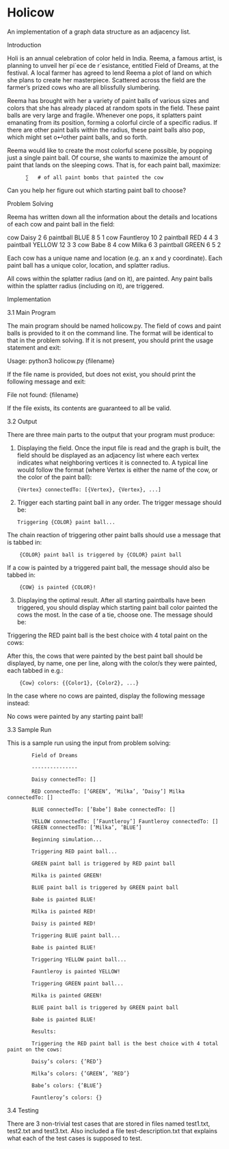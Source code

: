 # Holicow

An implementation of a graph data structure as an adjacency list.

Introduction

Holi is an annual celebration of color held in India. Reema, a famous artist, is planning to unveil her pi`ece de r´esistance, entitled Field of Dreams, at the festival. A local farmer has agreed to lend Reema a plot of land on which she plans to create her masterpiece. Scattered across the field are the farmer’s prized cows who are all blissfully slumbering.

Reema has brought with her a variety of paint balls of various sizes and colors that she has already placed at random spots in the field. These paint balls are very large and fragile. Whenever one pops, it splatters paint emanating from its position, forming a colorful circle of a specific radius. If there are other paint balls within the radius, these paint balls also pop, which might set o↵other paint balls, and so forth.

Reema would like to create the most colorful scene possible, by popping just a single paint ball. Of course, she wants to maximize the amount of paint that lands on the sleeping cows. That is, for each paint ball, maximize:

          ∑   # of all paint bombs that painted the cow


Can you help her figure out which starting paint ball to choose?


Problem Solving

Reema has written down all the information about the details and locations of each cow and paint ball in the field:


cow Daisy 2 6
paintball BLUE 8 5 1
cow Fauntleroy 10 2
paintball RED 4 4 3
paintball YELLOW 12 3 3
cow Babe 8 4
cow Milka 6 3
paintball GREEN 6 5 2

Each cow has a unique name and location (e.g. an x and y coordinate). Each paint ball has a unique color, location, and splatter radius.

All cows within the splatter radius (and on it), are painted. Any paint balls within the splatter radius (including on it), are triggered.

Implementation

3.1	Main Program

The main program should be named holicow.py. The field of cows and paint balls is provided to it on the command line. The format will be identical to that in the problem solving. If it is not present, you should print the usage statement and exit:

Usage: python3 holicow.py {filename}

If the file name is provided, but does not exist, you should print the following message and exit:

File not found: {filename}

If the file exists, its contents are guaranteed to all be valid.


3.2	Output

There are three main parts to the output that your program must produce:

1.	Displaying the field. Once the input file is read and the graph is built, the field should be displayed as an adjacency list where each vertex indicates what neighboring vertices it is connected to. A typical line would follow the format (where Vertex is either the name of the cow, or the color of the paint ball):

        {Vertex} connectedTo: [{Vertex}, {Vertex}, ...]

2.	Trigger each starting paint ball in any order. The trigger message should be:

        Triggering {COLOR} paint ball...

The chain reaction of triggering other paint balls should use a message that is tabbed in:

        {COLOR} paint ball is triggered by {COLOR} paint ball

If a cow is painted by a triggered paint ball, the message should also be tabbed in:

        {COW} is painted {COLOR}!

3.	Displaying the optimal result. After all starting paintballs have been triggered, you should display which starting paint ball color painted the cows the most. In the case of a tie, choose one. The message should be:

Triggering the RED paint ball is the best choice with 4 total paint on the cows:

After this, the cows that were painted by the best paint ball should be displayed, by name, one per line, along with the color/s they were painted, each tabbed in e.g.:
 
        {Cow} colors: {{Color1}, {Color2}, ...}

In the case where no cows are painted, display the following message instead:

No cows were painted by any starting paint ball!


3.3	Sample Run

This is a sample run using the input from problem solving:

            Field of Dreams
            
            ---------------
            
            Daisy connectedTo: []
            
            RED connectedTo: [’GREEN’, ’Milka’, ’Daisy’] Milka connectedTo: []
            
            BLUE connectedTo: [’Babe’] Babe connectedTo: []
            
            YELLOW connectedTo: [’Fauntleroy’] Fauntleroy connectedTo: []
            GREEN connectedTo: [’Milka’, ’BLUE’]
            
            Beginning simulation...
            
            Triggering RED paint ball...
            
            GREEN paint ball is triggered by RED paint ball
            
            Milka is painted GREEN!
            
            BLUE paint ball is triggered by GREEN paint ball
            
            Babe is painted BLUE!
            
            Milka is painted RED!
            
            Daisy is painted RED!
            
            Triggering BLUE paint ball...
            
            Babe is painted BLUE!
            
            Triggering YELLOW paint ball...
            
            Fauntleroy is painted YELLOW!
            
            Triggering GREEN paint ball...
            
            Milka is painted GREEN!
            
            BLUE paint ball is triggered by GREEN paint ball
            
            Babe is painted BLUE!
            
            Results:
            
            Triggering the RED paint ball is the best choice with 4 total paint on the cows:
            
            Daisy’s colors: {’RED’}
            
            Milka’s colors: {’GREEN’, ’RED’}
            
            Babe’s colors: {’BLUE’}
            
            Fauntleroy’s colors: {}


3.4	Testing

There are 3 non-trivial test cases that are stored in files named test1.txt, test2.txt and test3.txt. Also included a file test-description.txt that explains what each of the test cases is supposed to test.


